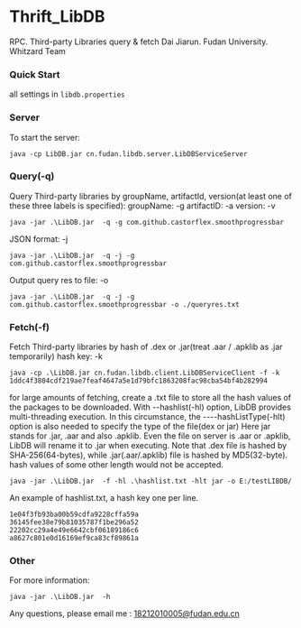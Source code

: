 # Thrift_LibDB
RPC. Third-party Libraries query & fetch
Dai Jiarun.
Fudan University. Whitzard Team

### Quick Start
all settings in `libdb.properties`

### Server
To start the server:
```
java -cp LibDB.jar cn.fudan.libdb.server.LibDBServiceServer
```

### Query(-q)
Query Third-party libraries by groupName, artifactId, version(at least one of these three labels is specified):
groupName: -g
artifactID: -a
version: -v
```
java -jar .\LibDB.jar  -q -g com.github.castorflex.smoothprogressbar
```

JSON format: -j
```
java -jar .\LibDB.jar  -q -j -g com.github.castorflex.smoothprogressbar
```

Output query res to file: -o
```
java -jar .\LibDB.jar  -q -j -g com.github.castorflex.smoothprogressbar -o ./queryres.txt
```

### Fetch(-f)
Fetch Third-party libraries by hash of .dex or .jar(treat .aar / .apklib as .jar temporarily)
hash key: -k
```
java -cp .\LibDB.jar cn.fudan.libdb.client.LibDBServiceClient -f -k 1ddc4f3804cdf219ae7feaf4647a5e1d79bfc1863208fac98cba54bf4b282994
```

for large amounts of fetching, create a .txt file to store all the hash values of the packages to be downloaded.
With --hashlist(-hl) option, LibDB provides multi-threading execution.
In this circumstance, the ----hashListType(-hlt) option is also needed to specify the type of the file(dex or jar)
Here jar stands for .jar, .aar and also .apklib. Even the file on server is .aar or .apklib, LibDB will rename it to .jar when executing.
Note that .dex file is hashed by SHA-256(64-bytes), while .jar(.aar/.apklib) file is hashed by MD5(32-byte).
hash values of some other length would not be accepted.

```
java -jar .\LibDB.jar  -f -hl .\hashlist.txt -hlt jar -o E:/testLIBDB/
```
An example of hashlist.txt, a hash key one per line.
```
1e04f3fb93ba00b59cdfa9228cffa59a
36145fee38e79b81035787f1be296a52
22202cc29a4e49e6642cbf06189186c6
a8627c801e0d16169ef9ca83cf89861a
```

### Other
For more information:
```
java -jar .\LibDB.jar  -h
```
Any questions, please email me : 18212010005@fudan.edu.cn




